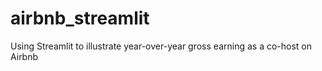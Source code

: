 # airbnb_streamlit
Using Streamlit to illustrate year-over-year gross earning as a co-host on Airbnb

